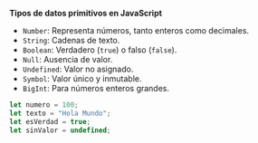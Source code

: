 **Tipos de datos primitivos en JavaScript**

- `Number`: Representa números, tanto enteros como decimales.
- `String`: Cadenas de texto.
- `Boolean`: Verdadero (`true`) o falso (`false`).
- `Null`: Ausencia de valor.
- `Undefined`: Valor no asignado.
- `Symbol`: Valor único y inmutable.
- `BigInt`: Para números enteros grandes.

```js
let numero = 100;
let texto = "Hola Mundo";
let esVerdad = true;
let sinValor = undefined;
```